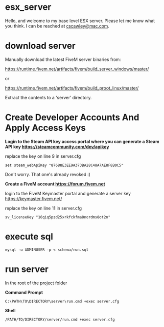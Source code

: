 # esx_server
Hello, and welcome to my base level ESX server. Please let me know what you think. I can be reached at <cscawley@mac.com>.

# download server

Manually download the latest FiveM server binaries from:

https://runtime.fivem.net/artifacts/fivem/build_server_windows/master/
 
or

https://runtime.fivem.net/artifacts/fivem/build_proot_linux/master/

Extract the contents to a 'server' directory.

# Create Developer Accounts And Apply Access Keys

**Login to the Steam API key access portal where you can generate a Steam API key https://steamcommunity.com/dev/apikey**

replace the key on line 9 in server.cfg

```
set steam_webApiKey "87688E3EE9A373BA28C48A7AE8F8B0C5"
```

Don't worry. That one's already revoked :)

**Create a FiveM account https://forum.fivem.net**

login to the FiveM Keymaster portal and generate a server key https://keymaster.fivem.net/

replace the key on line 11 in server.cfg

```
sv_licenseKey "16qiq5pzd25xrkfckfma8nordms8ot2n"
```

# execute sql

```
mysql -u ADMINUSER -p < schema/run.sql
```

# run server

In the root of the project folder

**Command Prompt**

```
C:\PATH\TO\DIRECTORY\server\run.cmd +exec server.cfg
```

**Shell**

```
/PATH/TO/DIRECTORY/server/run.cmd +exec server.cfg
```
